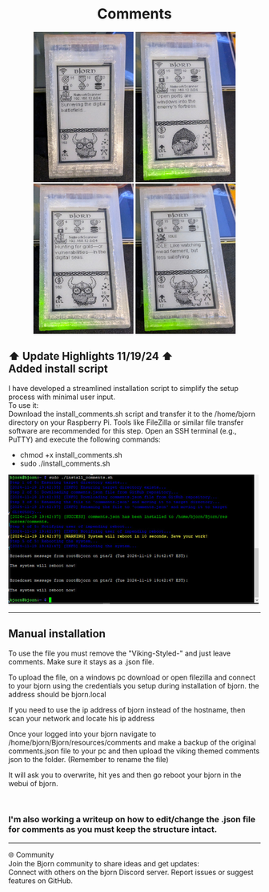 <div align="center">
  <h1>Comments</h1>

<img src="Images/1.jpg" width="200" height="300" /> <img src="Images/2.jpg" width="200" height="300" />
<img src="Images/3.jpg" width="200" height="300" /> <img src="Images/4.jpg" width="200" height="300" />
</div>

## ⬆ Update Highlights 11/19/24 ⬆ <br> Added install script
I have developed a streamlined installation script to simplify the setup process with minimal user input.
<br>
To use it:
<br>
Download the install_comments.sh script and transfer it to the /home/bjorn directory on your Raspberry Pi. Tools like FileZilla or similar file transfer software are recommended for this step.
Open an SSH terminal (e.g., PuTTY) and execute the following commands:
<br>
- chmod +x install_comments.sh
- sudo ./install_comments.sh

<img src="Images/script-image.jpg" width="500" height="258" />

---
## Manual installation
To use the file you must remove the "Viking-Styled-" and just leave comments. Make sure it stays as a .json file.
<br>

To upload the file, on a windows pc download or open filezilla and connect to your bjorn using the credentials 
you setup during installation of bjorn. the address should be bjorn.local
<br>

If you need to use the ip address of bjorn instead of the hostname, then scan your network and locate his ip address
<br>

Once your logged into your bjorn navigate to /home/bjorn/Bjorn/resources/comments and make a backup of the original comments.json file to your pc and then upload the viking themed comments json to the folder. (Remember to rename the file)
<br>

It will ask you to overwrite, hit yes and then go reboot your bjorn in the webui of bjorn. 

<br>

### I'm also working a writeup on how to edit/change the .json file for comments as you must keep the structure intact.

---

🌐 Community
<br>
Join the Bjorn community to share ideas and get updates:
<br>
Connect with others on the bjorn Discord server.
Report issues or suggest features on GitHub.